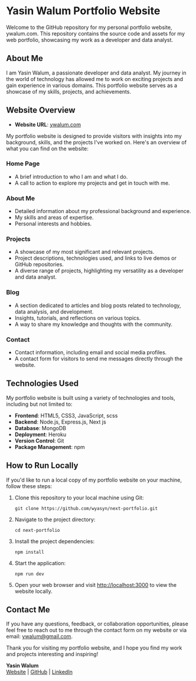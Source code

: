 # Yasin Walum Portfolio Website

Welcome to the GitHub repository for my personal portfolio website, ywalum.com. This repository contains the source code and assets for my web portfolio, showcasing my work as a developer and data analyst. 

## About Me

I am Yasin Walum, a passionate developer and data analyst. My journey in the world of technology has allowed me to work on exciting projects and gain experience in various domains. This portfolio website serves as a showcase of my skills, projects, and achievements.

## Website Overview

- **Website URL**: [ywalum.com](https://ywalum.com)

My portfolio website is designed to provide visitors with insights into my background, skills, and the projects I've worked on. Here's an overview of what you can find on the website:

### Home Page

- A brief introduction to who I am and what I do.
- A call to action to explore my projects and get in touch with me.

### About Me

- Detailed information about my professional background and experience.
- My skills and areas of expertise.
- Personal interests and hobbies.

### Projects

- A showcase of my most significant and relevant projects.
- Project descriptions, technologies used, and links to live demos or GitHub repositories.
- A diverse range of projects, highlighting my versatility as a developer and data analyst.

### Blog

- A section dedicated to articles and blog posts related to technology, data analysis, and development.
- Insights, tutorials, and reflections on various topics.
- A way to share my knowledge and thoughts with the community.

### Contact

- Contact information, including email and social media profiles.
- A contact form for visitors to send me messages directly through the website.

## Technologies Used

My portfolio website is built using a variety of technologies and tools, including but not limited to:

- **Frontend**: HTML5, CSS3, JavaScript, scss
- **Backend**: Node.js, Express.js, Next js
- **Database**: MongoDB
- **Deployment**: Heroku
- **Version Control**: Git
- **Package Management**: npm

## How to Run Locally

If you'd like to run a local copy of my portfolio website on your machine, follow these steps:

1. Clone this repository to your local machine using Git:

   ```
   git clone https://github.com/wyasyn/next-portfolio.git
   ```

2. Navigate to the project directory:

   ```
   cd next-portfolio
   ```

3. Install the project dependencies:

   ```
   npm install
   ```

4. Start the application:

   ```
   npm run dev
   ```

5. Open your web browser and visit [http://localhost:3000](http://localhost:3000) to view the website locally.

## Contact Me

If you have any questions, feedback, or collaboration opportunities, please feel free to reach out to me through the contact form on my website or via email: [ywalum@gmail.com](mailto:ywalum@gmail.com).

Thank you for visiting my portfolio website, and I hope you find my work and projects interesting and inspiring!

**Yasin Walum**  
[Website](https://ywalum.com) | [GitHub](https://github.com/wyasyn) | [LinkedIn](https://www.linkedin.com/in/yasin-walum-01b18295/)
